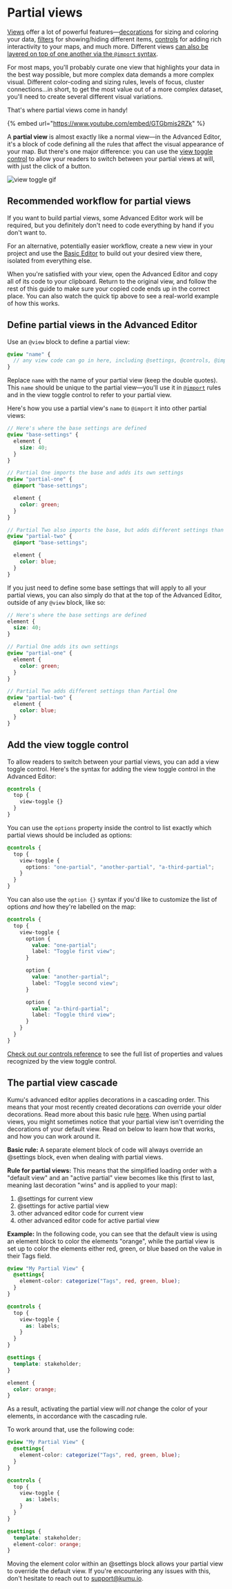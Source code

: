 # Partial views

[Views](views.md) offer a lot of powerful features—[decorations](decorate.md) for sizing and coloring your data, [filters](filter.md) for showing/hiding different items, [controls](controls.md) for adding rich interactivity to your maps, and much more. Different views [can also be layered on top of one another via the `@import` syntax](imported-views.md).

For most maps, you'll probably curate one view that highlights your data in the best way possible, but more complex data demands a more complex visual. Different color-coding and sizing rules, levels of focus, cluster connections...in short, to get the most value out of a more complex dataset, you'll need to create several different visual variations.

That's where partial views come in handy!

{% embed url="https://www.youtube.com/embed/GTGbmis2RZk" %}

A **partial view** is almost exactly like a normal view—in the Advanced Editor, it's a block of code defining all the rules that affect the visual appearance of your map. But there's one major difference: you can use the [view toggle control](partial-views.md#add-the-view-toggle-control) to allow your readers to switch between your partial views at will, with just the click of a button.

![view toggle gif](../images/view-toggle.gif)

## Recommended workflow for partial views

If you want to build partial views, some Advanced Editor work will be required, but you definitely don't need to code everything by hand if you don't want to.

For an alternative, potentially easier workflow, create a new view in your project and use the [Basic Editor](../overview/view-editors.md#basic-editor) to build out your desired view there, isolated from everything else.

When you're satisfied with your view, open the Advanced Editor and copy all of its code to your clipboard. Return to the original view, and follow the rest of this guide to make sure your copied code ends up in the correct place. You can also watch the quick tip above to see a real-world example of how this works.

## Define partial views in the Advanced Editor

Use an `@view` block to define a partial view:

```scss
@view "name" {
  // any view code can go in here, including @settings, @controls, @imports, and anything you have copied from other views in your project
}
```

Replace `name` with the name of your partial view (keep the double quotes). This `name` should be unique to the partial view—you'll use it in [`@import`](imported-views.md) rules and in the view toggle control to refer to your partial view.

Here's how you use a partial view's `name` to `@import` it into other partial views:

```scss
// Here's where the base settings are defined
@view "base-settings" {
  element {
    size: 40;
  }
}

// Partial One imports the base and adds its own settings
@view "partial-one" {
  @import "base-settings";

  element {
    color: green;
  }
}

// Partial Two also imports the base, but adds different settings than Partial One
@view "partial-two" {
  @import "base-settings";

  element {
    color: blue;
  }
}
```

If you just need to define some base settings that will apply to all your partial views, you can also simply do that at the top of the Advanced Editor, outside of any `@view` block, like so:

```scss
// Here's where the base settings are defined
element {
  size: 40;
}

// Partial One adds its own settings
@view "partial-one" {
  element {
    color: green;
  }
}

// Partial Two adds different settings than Partial One
@view "partial-two" {
  element {
    color: blue;
  }
}
```

## Add the view toggle control

To allow readers to switch between your partial views, you can add a view toggle control. Here's the syntax for adding the view toggle control in the Advanced Editor:

```scss
@controls {
  top {
    view-toggle {}
  }
}
```

You can use the `options` property inside the control to list exactly which partial views should be included as options:

```scss
@controls {
  top {
    view-toggle {
      options: "one-partial", "another-partial", "a-third-partial";
    }
  }
}
```

You can also use the `option {}` syntax if you'd like to customize the list of options _and_ how they're labelled on the map:

```scss
@controls {
  top {
    view-toggle {
      option {
        value: "one-partial";
        label: "Toggle first view";
      }

      option {
        value: "another-partial";
        label: "Toggle second view";
      }

      option {
        value: "a-third-partial";
        label: "Toggle third view";
      }
    }
  }
}
```

[Check out our controls reference](../overview/advanced-editor-hub/controls-reference.md) to see the full list of properties and values recognized by the view toggle control.

## The partial view cascade

Kumu's advanced editor applies decorations in a cascading order. This means that your most recently created decorations _can_ override your older decorations. Read more about this basic rule [here](data-driven-decorations.md#the-decorations-cascade). When using partial views, you might sometimes notice that your partial view isn't overriding the decorations of your default view. Read on below to learn how that works, and how you can work around it.

**Basic rule:** A separate element block of code will always override an @settings block, even when dealing with partial views.

**Rule for partial views:** This means that the simplified loading order with a "default view" and an "active partial" view becomes like this (first to last, meaning last decoration "wins" and is applied to your map):

1. @settings for current view
2. @settings for active partial view
3. other advanced editor code for current view
4. other advanced editor code for active partial view

**Example:** In the following code, you can see that the default view is using an element block to color the elements "orange", while the partial view is set up to color the elements either red, green, or blue based on the value in their Tags field.

```scss
@view "My Partial View" {
  @settings{
    element-color: categorize("Tags", red, green, blue);
  }
}

@controls {
  top {
    view-toggle {
      as: labels;
    }
  }
}

@settings {
  template: stakeholder;
}

element {
  color: orange;
}
```

As a result, activating the partial view will _not_ change the color of your elements, in accordance with the cascading rule.

To work around that, use the following code:

```scss
@view "My Partial View" {
  @settings{
    element-color: categorize("Tags", red, green, blue);
  }
}

@controls {
  top {
    view-toggle {
      as: labels;
    }
  }
}

@settings {
  template: stakeholder;
  element-color: orange;
}
```

Moving the element color within an @settings block allows your partial view to override the default view. If you're encountering any issues with this, don't hesitate to reach out to support@kumu.io.
